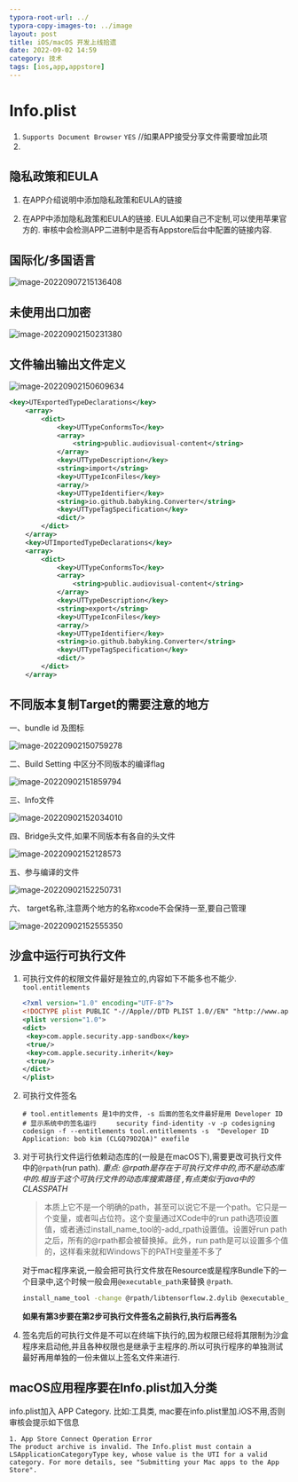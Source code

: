 ```yaml
---
typora-root-url: ../
typora-copy-images-to: ../image
layout: post
title: iOS/macOS 开发上线拾遗
date: 2022-09-02 14:59
category: 技术
tags: [ios,app,appstore]
---
```




# Info.plist

1. `Supports Document Browser` `YES`   //如果APP接受分享文件需要增加此项
2. 





## 隐私政策和EULA

1. 在APP介绍说明中添加隐私政策和EULA的链接

2. 在APP中添加隐私政策和EULA的链接. EULA如果自己不定制,可以使用苹果官方的. 审核中会检测APP二进制中是否有Appstore后台中配置的链接内容.

   

## 国际化/多国语言

![image-20220907215136408](/image/image-20220907215136408.png)

## 未使用出口加密

![image-20220902150231380](/image/image-20220902150231380.png)

## 文件输出输出文件定义

![image-20220902150609634](/image/image-20220902150609634.png)

```xml
<key>UTExportedTypeDeclarations</key>
	<array>
		<dict>
			<key>UTTypeConformsTo</key>
			<array>
				<string>public.audiovisual-content</string>
			</array>
			<key>UTTypeDescription</key>
			<string>import</string>
			<key>UTTypeIconFiles</key>
			<array/>
			<key>UTTypeIdentifier</key>
			<string>io.github.babyking.Converter</string>
			<key>UTTypeTagSpecification</key>
			<dict/>
		</dict>
	</array>
	<key>UTImportedTypeDeclarations</key>
	<array>
		<dict>
			<key>UTTypeConformsTo</key>
			<array>
				<string>public.audiovisual-content</string>
			</array>
			<key>UTTypeDescription</key>
			<string>export</string>
			<key>UTTypeIconFiles</key>
			<array/>
			<key>UTTypeIdentifier</key>
			<string>io.github.babyking.Converter</string>
			<key>UTTypeTagSpecification</key>
			<dict/>
		</dict>
	</array>
```



## 不同版本复制Target的需要注意的地方 

一、bundle id 及图标

![image-20220902150759278](/image/image-20220902150759278.png)

二、Build Setting 中区分不同版本的编译flag

![image-20220902151859794](/image/image-20220902151859794.png)

三、Info文件

![image-20220902152034010](/image/image-20220902152034010.png)

四、Bridge头文件,如果不同版本有各自的头文件

![image-20220902152128573](/image/image-20220902152128573.png)

五、参与编译的文件

![image-20220902152250731](/image/image-20220902152250731.png)

六、 target名称,注意两个地方的名称xcode不会保持一至,要自己管理

![image-20220902152555350](/image/image-20220902152555350.png)



## 沙盒中运行可执行文件

1. 可执行文件的权限文件最好是独立的,内容如下不能多也不能少. `tool.entitlements`

   ```xml
   <?xml version="1.0" encoding="UTF-8"?>
   <!DOCTYPE plist PUBLIC "-//Apple//DTD PLIST 1.0//EN" "http://www.apple.com/DTDs/PropertyList-1.0.dtd">
   <plist version="1.0">
   <dict>
   	<key>com.apple.security.app-sandbox</key>
   	<true/>
   	<key>com.apple.security.inherit</key>
   	<true/>
   </dict>
   </plist>
   ```

2. 可执行文件签名

   ```shell
   # tool.entitlements 是1中的文件, -s 后面的签名文件最好是用 Developer ID
   # 显示系统中的签名运行     security find-identity -v -p codesigning
   codesign -f --entitlements tool.entitlements -s  "Developer ID Application: bob kim (CLGQ79D2QA)" exefile
   ```

3. 对于可执行文件运行依赖动态库的(一般是在macOS下),需要更改可执行文件中的`@rpath`(run path). *重点: @rpath是存在于可执行文件中的,而不是动态库中的.相当于这个可执行文件的动态库搜索路径 ,有点类似于java中的CLASSPATH*

   >本质上它不是一个明确的path，甚至可以说它不是一个path。它只是一个变量，或者叫占位符。这个变量通过XCode中的run path选项设置值，或者通过install_name_tool的-add_rpath设置值。设置好run path之后，所有的@rpath都会被替换掉。此外，run path是可以设置多个值的，这样看来就和Windows下的PATH变量差不多了

   对于mac程序来说,一般会把可执行文件放在Resource或是程序Bundle下的一个目录中,这个时候一般会用`@executable_path`来替换 `@rpath`.

   ```sh
   install_name_tool -change @rpath/libtensorflow.2.dylib @executable_path/../Frameworks/xxx.dylib exefile
   ```

   **如果有第3步要在第2步可执行文件签名之前执行,执行后再签名**

4. 签名完后的可执行文件是不可以在终端下执行的,因为权限已经将其限制为沙盒程序来启动他,并且各种权限也是继承于主程序的.所以可执行程序的单独测试最好再用单独的一份未做以上签名文件来进行.

## macOS应用程序要在Info.plist加入分类

info.plist加入 APP Category.  比如:工具类, mac要在info.plist里加.iOS不用,否则审核会提示如下信息

```
1. App Store Connect Operation Error
The product archive is invalid. The Info.plist must contain a LSApplicationCategoryType key, whose value is the UTI for a valid category. For more details, see "Submitting your Mac apps to the App Store".
```

